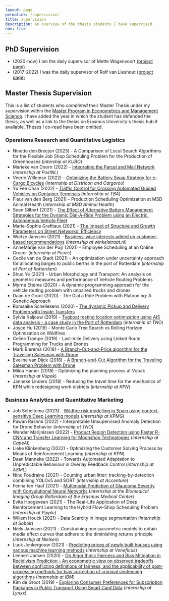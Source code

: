 ```yaml
---
layout: page
permalink: /supervision/
title: supervision
description: An overview of the thesis students I have supervised.
nav: true
---
```


## PhD Supervision

* (2020-now) I am the daily supervisor of Mette Wagenvoort [(project page)](/projects/phd_mette)
* (2017-2022) I was the daily supervisor of Rolf van Lieshout [(project page)](/projects/phd_rolf)

## Master Thesis Supervision

This is a list of students who *completed* their Master Thesis under my supervision within the [Master Program in Econometrics and Management Science](https://www.eur.nl/en/master/econometrics). I have added the year in which the student has defended the thesis, as well as a link to the thesis on Erasmus University's thesis hub if available. Theses I co-read have been omitted.

### Operations Research and Quantitative Logistics 

* Ninette den Breejen (2023) - A Comparison of Local Search Algorithms for the Flexible Job Shop Scheduling Problem for the Production of Greenhouses (*intership at KUBO*)
* Marieke van Doorn (2022) - [Integrating the Parcel and Mail Network](https://thesis.eur.nl/pub/65813) (*internship at PostNL*)
* Veerle Willemse (2022) - [Optimizing the Battery Swap Strategy for e-Cargo Bicycles](https://thesis.eur.nl/pub/65795) (*internship at Districon and Cargoroo*)
* Yu Fee Chan (2022) - [Traffic Control for Crossing Automated Guided Vehicles on Container Terminals](https://thesis.eur.nl/pub/62072) (*internship at TBA*)
* Fleur van den Berg (2021) - Production Scheduling Optimization at MSD Animal Health (*internship at MSD Animal Health*)
* Sean Gilbert (2021) - [The Effect of Alternative Battery Management Strategies for the Dynamic Dial-A-Ride Problem using an Electric, Autonomous Vehicle Fleet](https://thesis.eur.nl/pub/56877)
* Marie-Sophie Graftiaux (2021) - [The Impact of Structure and Growth Parameters on Street Networks' Efficiency](https://thesis.eur.nl/pub/56940)
* Wietze Janssen (2021) - [Business-wise interests added on customer-based recommendations](https://thesis.eur.nl/pub/56943) (*internship at winkelstraat.nl*)
* AnneMarije van der Puijl (2021) - Employee Scheduling at an Online Grocer (*internship at Picnic*)
* Cecile van de Stadt (2021) - An optimization under uncertainty approach for allocating barges to public berths in the port of Rotterdam (*internship at Port of Rotterdam*)
* Shuo Ye (2021) - Urban Morphology and Transport: An analysis on geometric measures and performance of Vehicle Routing Problems
* Myrne Ettema (2020) - A dynamic programming approach for the vehicle routing problem with unpaired trucks and drones
* Daan de Groot (2020) - The Dial a Ride Problem with Platooning: A Genetic Approach
* Romaaike Schellekens (2020) - [The dynamic Pickup and Delivery Problem with Inside Transfers](https://thesis.eur.nl/pub/52016)
* Sylvia Kaljouw (2019) - [Tugboat resting location optimization using AIS data analysis - a  case study in the Port of Rotterdam](https://thesis.eur.nl/pub/47388) (*internship at TNO*)
* Joyce Hu (2019) - Monte Carlo Tree Search vs Rolling Horizon Optimization on Wildfires
* Celine Trampe (2019) - Last-mile Delivery using Linked Route Programming for Trucks and Drones
* Mark Bierema (2018) - [A Branch-Cut-and-Price algorithm for the Travelling Salesman with Drone](https://thesis.eur.nl/pub/45932)
* Eveline van Dijck (2018) - [A Branch-and-Cut Algorithm for the Traveling Salesman Problem with Drone](https://thesis.eur.nl/pub/44107)
* Milou Hamer (2018) - Optimizing the planning process at Vopak (*internship at Vopak*)
* Janneke Linders (2018) - Reducing the travel time for the mechanics of KPN while redesigning work districts (*internship at KPN*)

### Business Analytics and Quantitative Marketing
* Job Scheltema (2023) - [Wildfire risk modelling in Spain using context-sensitive Deep Learning models](https://thesis.eur.nl/pub/65753) (*internship at KPMG*)
* Pawan Rashmi (2022) - Interpretable Unsupervised Anomaly Detection for Drone Behavior (*internship at TNO*)
* Wander Marijnissen (2022) - [Product Region Detection using Faster R-CNN and Transfer Learning for Moonshop Technologies](https://thesis.eur.nl/pub/65819) (*internship at CapeAI*)
* Lieke Klinkenberg (2022) - Optimizing the Customer Solving Process by Means of Reinforcement Learning (*internship at KPN*)
* Daan Manneke (2022) - Towards Automated Adaptation to Unpredictable Behaviour in Overlay Feedback Control (*internship at ASML*)
* Nino Foudraine (2021) - Counting urban litter: tracking-by-detection combining YOLOv5 and SORT (*internship at Accenture*)
* Fenna ten Haaf (2021) - [Multimodal Prediction of Glaucoma Severity with Convulutional Neural Networks](https://thesis.eur.nl/pub/60887) (*internship at the Biomedical Imaging Group Rotterdam of the Erasmus Medical Center*)
* Evita Hoogeveen (2021) - The Real-Life Application of Deep Reinforcement Learning to the Hybrid Flow-Shop Scheduling Problem (*internship at Pipple*)
* Willem Houck (2021) - Data Scarcity in image segmentation (*internship at Sobolt*)
* Niels Janssen (2021) - Constraining non-parametric models to obtain media effect curves that adhere to the diminishing returns principle (*internship at Nielsen*)
* Luuk Jonkergouw (2021) - [Predicting prices of newly built houses using various machine learning methods](https://thesis.eur.nl/pub/60871) (*internship at Veneficus*)
* Lennert Jansen (2020) - [On Algorithmic Fairness and Bias Mitigation in Recidivism Prediction - An econometric view on observed tradeoffs between conflicting definitions of fairness, and the applicability of post-processing methods for bias correction of criminal sentencing algorithms](https://thesis.eur.nl/pub/51867) (*internship at IBM*)
* Kim de Groot (2019) - [Exploring Consumer Preferences for Subscription Packages in Public Transport Using Smart Card Data](https://thesis.eur.nl/pub/50603) (*internship at Lynxx*)
